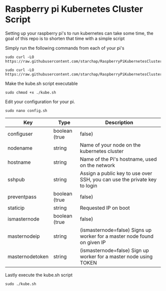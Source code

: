 # Raspberry pi Kubernetes Cluster Script
Setting up your raspberry pi's to run kubernetes can take some time, the goal of this repo is to shorten that time with a simple script

Simply run the following commands from each of your pi's

```console
sudo curl -LO https://raw.githubusercontent.com/starchap/RaspberryPiKubernetesClusterScript/master/kube.sh
```

```console
sudo curl -LO https://raw.githubusercontent.com/starchap/RaspberryPiKubernetesClusterScript/master/config.sh
```

Make the kube.sh script executable

```console
sudo chmod +x ./kube.sh
```

Edit your configuration for your pi.

```console
sudo nano config.sh
```

| Key             | Type                   | Description                                                                                                                 |
|-----------------|------------------------|-----------------------------------------------------------------------------------------------------------------------------|
| configuser      | boolean (true | false) | whether to configure a new user, setting this to true will enable the creation of a new user and remove the default pi user |
| nodename        | string                 | Name of your node on the kubernetes cluster                                                                                 |
| hostname        | string                 | Name of the Pi's hostname, used on the network                                                                              |
| sshpub          | string                 | Assign a public key to use over SSH, you can use the private key to login                                                   |
| preventpass     | boolean (true | false) | Prevent ssh login using password, you must use the private key to login                                                     |
| staticip        | string                 | Requested IP on boot                                                                                                        |
| ismasternode    | boolean (true | false) | Configure the Pi as a master node or worker node, in the kubernetes cluster                                                 |
| masternodeip    | string                 | (ismasternode=false) Signs up worker for a master node found on given IP                                                    |
| masternodetoken | string                 | (ismasternode=false) Sign up worker for a master node using TOKEN                                                           |


Lastly execute the kube.sh script

```console
sudo ./kube.sh
```
